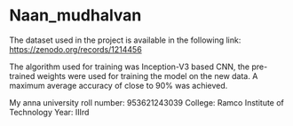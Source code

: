 # Naan_mudhalvan

The dataset used in the project is available in the following link:
https://zenodo.org/records/1214456

The algorithm used for training was Inception-V3 based CNN, the pre-trained weights were used for training the model on the new data.
A maximum average accuracy of close to 90% was achieved.

My anna university roll number: 953621243039
College: Ramco Institute of Technology
Year: IIIrd 

